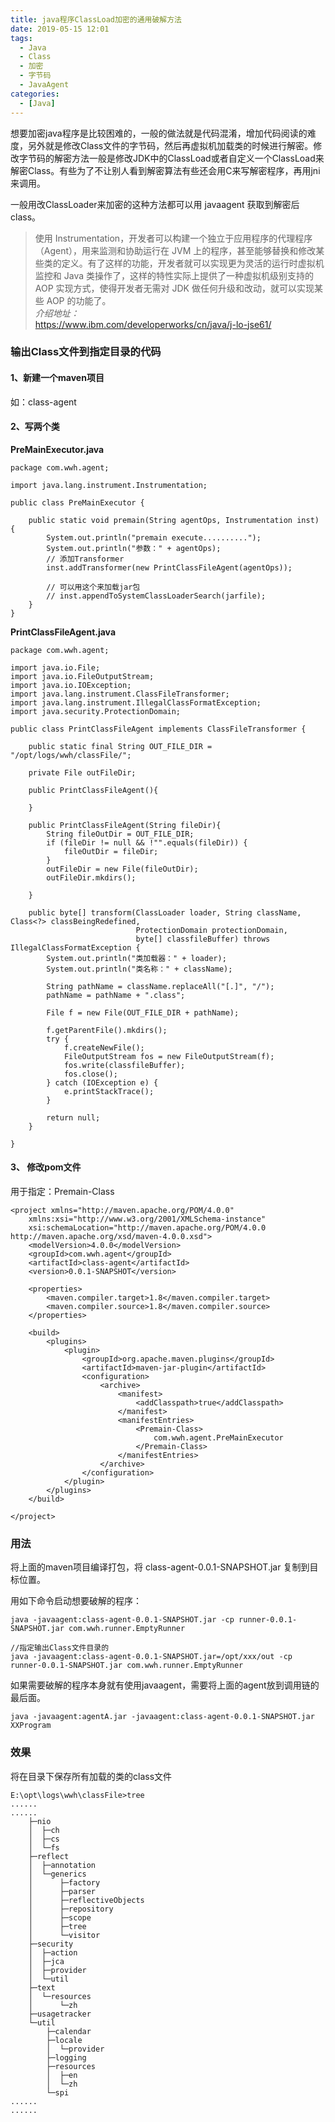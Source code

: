 ```yaml
---
title: java程序ClassLoad加密的通用破解方法
date: 2019-05-15 12:01
tags: 
  - Java
  - Class
  - 加密
  - 字节码
  - JavaAgent
categories:
  - [Java]
---
```



想要加密java程序是比较困难的，一般的做法就是代码混淆，增加代码阅读的难度，另外就是修改Class文件的字节码，然后再虚拟机加载类的时候进行解密。修改字节码的解密方法一般是修改JDK中的ClassLoad或者自定义一个ClassLoad来解密Class。有些为了不让别人看到解密算法有些还会用C来写解密程序，再用jni来调用。

一般用改ClassLoader来加密的这种方法都可以用 javaagent 获取到解密后class。

>使用 Instrumentation，开发者可以构建一个独立于应用程序的代理程序（Agent），用来监测和协助运行在 JVM 上的程序，甚至能够替换和修改某些类的定义。有了这样的功能，开发者就可以实现更为灵活的运行时虚拟机监控和 Java 类操作了，这样的特性实际上提供了一种虚拟机级别支持的 AOP 实现方式，使得开发者无需对 JDK 做任何升级和改动，就可以实现某些 AOP 的功能了。  
*介绍地址：*  
https://www.ibm.com/developerworks/cn/java/j-lo-jse61/


### 输出Class文件到指定目录的代码

#### 1、新建一个maven项目
如：class-agent

#### 2、写两个类  
**PreMainExecutor.java**
```
package com.wwh.agent;

import java.lang.instrument.Instrumentation;

public class PreMainExecutor {

    public static void premain(String agentOps, Instrumentation inst) {
        System.out.println("premain execute..........");
        System.out.println("参数：" + agentOps);
        // 添加Transformer
        inst.addTransformer(new PrintClassFileAgent(agentOps));

        // 可以用这个来加载jar包
        // inst.appendToSystemClassLoaderSearch(jarfile);
    }
}

```
**PrintClassFileAgent.java**
```
package com.wwh.agent;

import java.io.File;
import java.io.FileOutputStream;
import java.io.IOException;
import java.lang.instrument.ClassFileTransformer;
import java.lang.instrument.IllegalClassFormatException;
import java.security.ProtectionDomain;

public class PrintClassFileAgent implements ClassFileTransformer {

    public static final String OUT_FILE_DIR = "/opt/logs/wwh/classFile/";

    private File outFileDir;

    public PrintClassFileAgent(){

    }

    public PrintClassFileAgent(String fileDir){
        String fileOutDir = OUT_FILE_DIR;
        if (fileDir != null && !"".equals(fileDir)) {
            fileOutDir = fileDir;
        }
        outFileDir = new File(fileOutDir);
        outFileDir.mkdirs();

    }

    public byte[] transform(ClassLoader loader, String className, Class<?> classBeingRedefined,
                            ProtectionDomain protectionDomain,
                            byte[] classfileBuffer) throws IllegalClassFormatException {
        System.out.println("类加载器：" + loader);
        System.out.println("类名称：" + className);

        String pathName = className.replaceAll("[.]", "/");
        pathName = pathName + ".class";

        File f = new File(OUT_FILE_DIR + pathName);

        f.getParentFile().mkdirs();
        try {
            f.createNewFile();
            FileOutputStream fos = new FileOutputStream(f);
            fos.write(classfileBuffer);
            fos.close();
        } catch (IOException e) {
            e.printStackTrace();
        }

        return null;
    }

}

```

#### 3、 修改pom文件
用于指定：Premain-Class
```
<project xmlns="http://maven.apache.org/POM/4.0.0"
	xmlns:xsi="http://www.w3.org/2001/XMLSchema-instance"
	xsi:schemaLocation="http://maven.apache.org/POM/4.0.0 http://maven.apache.org/xsd/maven-4.0.0.xsd">
	<modelVersion>4.0.0</modelVersion>
	<groupId>com.wwh.agent</groupId>
	<artifactId>class-agent</artifactId>
	<version>0.0.1-SNAPSHOT</version>

	<properties>
		<maven.compiler.target>1.8</maven.compiler.target>
		<maven.compiler.source>1.8</maven.compiler.source>
	</properties>

	<build>
		<plugins>
			<plugin>
				<groupId>org.apache.maven.plugins</groupId>
				<artifactId>maven-jar-plugin</artifactId>
				<configuration>
					<archive>
						<manifest>
							<addClasspath>true</addClasspath>
						</manifest>
						<manifestEntries>
							<Premain-Class>
								com.wwh.agent.PreMainExecutor
							</Premain-Class>
						</manifestEntries>
					</archive>
				</configuration>
			</plugin>
		</plugins>
	</build>

</project>
```

### 用法
将上面的maven项目编译打包，将 class-agent-0.0.1-SNAPSHOT.jar 复制到目标位置。

用如下命令启动想要破解的程序：
```
java -javaagent:class-agent-0.0.1-SNAPSHOT.jar -cp runner-0.0.1-SNAPSHOT.jar com.wwh.runner.EmptyRunner

//指定输出Class文件目录的
java -javaagent:class-agent-0.0.1-SNAPSHOT.jar=/opt/xxx/out -cp runner-0.0.1-SNAPSHOT.jar com.wwh.runner.EmptyRunner

```

如果需要破解的程序本身就有使用javaagent，需要将上面的agent放到调用链的最后面。
```
java -javaagent:agentA.jar -javaagent:class-agent-0.0.1-SNAPSHOT.jar XXProgram

```

### 效果
将在目录下保存所有加载的类的class文件
```
E:\opt\logs\wwh\classFile>tree
......
......
    ├─nio
    │  ├─ch
    │  ├─cs
    │  └─fs
    ├─reflect
    │  ├─annotation
    │  └─generics
    │      ├─factory
    │      ├─parser
    │      ├─reflectiveObjects
    │      ├─repository
    │      ├─scope
    │      ├─tree
    │      └─visitor
    ├─security
    │  ├─action
    │  ├─jca
    │  ├─provider
    │  └─util
    ├─text
    │  └─resources
    │      └─zh
    ├─usagetracker
    └─util
        ├─calendar
        ├─locale
        │  └─provider
        ├─logging
        ├─resources
        │  ├─en
        │  └─zh
        └─spi
......        
......

```
